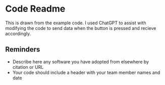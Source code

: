 # Code Readme

This is drawn from the example code. I used ChatGPT to assist with modifying the code to send data when the button is pressed and recieve accordingly.

## Reminders
- Describe here any software you have adopted from elsewhere by citation or URL
- Your code should include a header with your team member names and date
